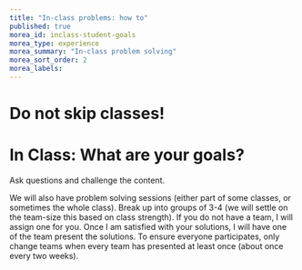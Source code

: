 ```yaml
---
title: "In-class problems: how to"
published: true
morea_id: inclass-student-goals
morea_type: experience
morea_summary: "In-class problem solving"
morea_sort_order: 2
morea_labels:
---
```


# Do not skip classes!


# In Class: What are your goals?

Ask questions and challenge the content. 

We will also have problem solving sessions (either part of some
classes, or sometimes the whole class). Break up into groups of 3-4
(we will settle on the team-size this based on class strength). If you
do not have a team, I will assign one for you. Once I am satisfied
with your solutions, I will have one of the team present the
solutions. To ensure everyone participates, only change teams when
every team has presented at least once (about once every two weeks).






